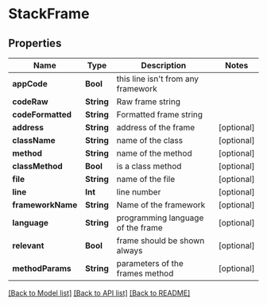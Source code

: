 # StackFrame

## Properties
Name | Type | Description | Notes
------------ | ------------- | ------------- | -------------
**appCode** | **Bool** | this line isn&#39;t from any framework | 
**codeRaw** | **String** | Raw frame string | 
**codeFormatted** | **String** | Formatted frame string | 
**address** | **String** | address of the frame | [optional] 
**className** | **String** | name of the class | [optional] 
**method** | **String** | name of the method | [optional] 
**classMethod** | **Bool** | is a class method | [optional] 
**file** | **String** | name of the file | [optional] 
**line** | **Int** | line number | [optional] 
**frameworkName** | **String** | Name of the framework | [optional] 
**language** | **String** | programming language of the frame | [optional] 
**relevant** | **Bool** | frame should be shown always | [optional] 
**methodParams** | **String** | parameters of the frames method | [optional] 

[[Back to Model list]](../README.md#documentation-for-models) [[Back to API list]](../README.md#documentation-for-api-endpoints) [[Back to README]](../README.md)


